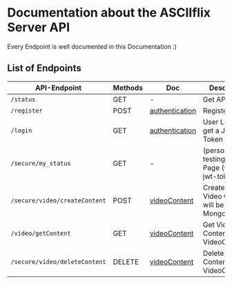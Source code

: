 # Documentation about the ASCIIflix Server API
Every Endpoint is well documented in this Documentation :)

## List of Endpoints
API-Endpoint   | Methods | Doc   | Description
---------------| ------- | ----- | -----------
``/status``    | GET     | -     | Get API Status 
``/register``  | POST    |[authentication](./authentication.md) | Register a User 
``/login``     | GET     |[authentication](./authentication.md) | User Login to get a JWT Token 
``/secure/my_status``  | GET    | -     | (personalized) testing Status Page (testing jwt-token)
``/secure/video/createContent``    | POST  |[videoContent](./videoContent.md) | Create/Upload Video Content, will be stored in MongoDB
``/video/getContent``       | GET   |[videoContent](./videoContent.md) | Get Video Content by VideoContentID
``/secure/video/deleteContent``    | DELETE|[videoContent](./videoContent.md) | Delete Video Content by VideoContentID

